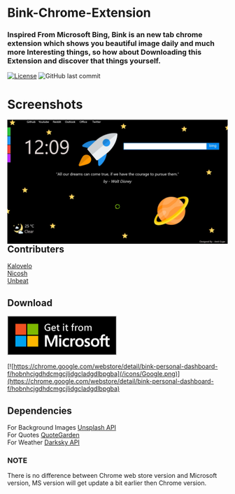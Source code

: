 # Bink-Chrome-Extension

### Inspired From Microsoft Bing, Bink is an new tab chrome extension which shows you beautiful image daily and much more Interesting things, so how about Downloading this Extension and discover that things yourself.

[![License](https://img.shields.io/github/license/AmitGujar/Bink-Chrome-Extension)](LICENSE)
![GitHub last commit](https://img.shields.io/github/last-commit/AmitGujar/Bink-Chrome-Extension?style=plastic)

# Screenshots

<img src="screenshot/Screenshot (12).jpg"
     alt="Extension Screenshot"
     style="float: left; margin-right: 10px;" />

## Contributers

[Kalovelo](https://github.com/Kalovelo)<br>
[Nicosh](https://github.com/nicosh)<br>
[Unbeat](https://github.com/vandana1499)<br>

## Download

<p>
<a href="https://microsoftedge.microsoft.com/addons/detail/bink-personal-dashboard/ecggbpmbngmiidmalbifljnibfkboibj">
<img src = "/icons/Microsoft.png" width=250px height=90px>
</a><br>

[![https://chrome.google.com/webstore/detail/bink-personal-dashboard-f/hobnhcjgdhdcmgcjlidgcladgdlbpgba](/icons/Google.png)](https://chrome.google.com/webstore/detail/bink-personal-dashboard-f/hobnhcjgdhdcmgcjlidgcladgdlbpgba)

</p>

## Dependencies

For Background Images [Unsplash API](https://github.com/unsplash/unsplash-js)<br>
For Quotes [QuoteGarden](https://github.com/pprathameshmore/QuoteGarden)<br>
For Weather [Darksky API](https://darksky.net/)

### NOTE

There is no difference between Chrome web store version and Microsoft version, MS version will get update a bit earlier then Chrome version.
